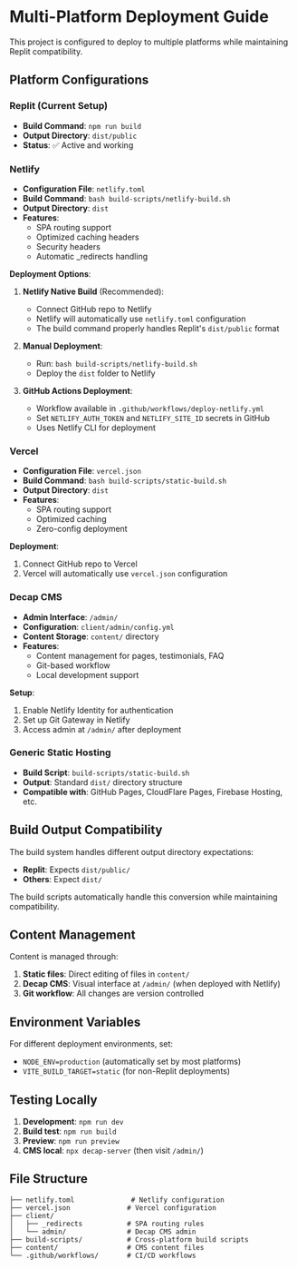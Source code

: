 # Multi-Platform Deployment Guide

This project is configured to deploy to multiple platforms while maintaining Replit compatibility.

## Platform Configurations

### Replit (Current Setup)
- **Build Command**: `npm run build`
- **Output Directory**: `dist/public`
- **Status**: ✅ Active and working

### Netlify
- **Configuration File**: `netlify.toml`
- **Build Command**: `bash build-scripts/netlify-build.sh`
- **Output Directory**: `dist`
- **Features**:
  - SPA routing support
  - Optimized caching headers
  - Security headers
  - Automatic _redirects handling

**Deployment Options**:

1. **Netlify Native Build** (Recommended):
   - Connect GitHub repo to Netlify
   - Netlify will automatically use `netlify.toml` configuration
   - The build command properly handles Replit's `dist/public` format

2. **Manual Deployment**:
   - Run: `bash build-scripts/netlify-build.sh`
   - Deploy the `dist` folder to Netlify

3. **GitHub Actions Deployment**:
   - Workflow available in `.github/workflows/deploy-netlify.yml`
   - Set `NETLIFY_AUTH_TOKEN` and `NETLIFY_SITE_ID` secrets in GitHub
   - Uses Netlify CLI for deployment

### Vercel
- **Configuration File**: `vercel.json`
- **Build Command**: `bash build-scripts/static-build.sh`
- **Output Directory**: `dist`
- **Features**:
  - SPA routing support
  - Optimized caching
  - Zero-config deployment

**Deployment**:
1. Connect GitHub repo to Vercel
2. Vercel will automatically use `vercel.json` configuration

### Decap CMS
- **Admin Interface**: `/admin/`
- **Configuration**: `client/admin/config.yml`
- **Content Storage**: `content/` directory
- **Features**:
  - Content management for pages, testimonials, FAQ
  - Git-based workflow
  - Local development support

**Setup**:
1. Enable Netlify Identity for authentication
2. Set up Git Gateway in Netlify
3. Access admin at `/admin/` after deployment

### Generic Static Hosting
- **Build Script**: `build-scripts/static-build.sh`
- **Output**: Standard `dist/` directory structure
- **Compatible with**: GitHub Pages, CloudFlare Pages, Firebase Hosting, etc.

## Build Output Compatibility

The build system handles different output directory expectations:

- **Replit**: Expects `dist/public/`
- **Others**: Expect `dist/`

The build scripts automatically handle this conversion while maintaining compatibility.

## Content Management

Content is managed through:
1. **Static files**: Direct editing of files in `content/`
2. **Decap CMS**: Visual interface at `/admin/` (when deployed with Netlify)
3. **Git workflow**: All changes are version controlled

## Environment Variables

For different deployment environments, set:
- `NODE_ENV=production` (automatically set by most platforms)
- `VITE_BUILD_TARGET=static` (for non-Replit deployments)

## Testing Locally

1. **Development**: `npm run dev`
2. **Build test**: `npm run build`
3. **Preview**: `npm run preview`
4. **CMS local**: `npx decap-server` (then visit `/admin/`)

## File Structure

```
├── netlify.toml              # Netlify configuration
├── vercel.json              # Vercel configuration
├── client/
│   ├── _redirects           # SPA routing rules
│   └── admin/               # Decap CMS admin
├── build-scripts/           # Cross-platform build scripts
├── content/                 # CMS content files
└── .github/workflows/       # CI/CD workflows
```